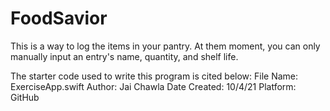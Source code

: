 # FoodSavior

This is a way to log the items in your pantry.
At them moment, you can only manually input an entry's name, quantity, and shelf life.

The starter code used to write this program is cited below:
  File Name: ExerciseApp.swift
  Author: Jai Chawla
  Date Created: 10/4/21
  Platform: GitHub
